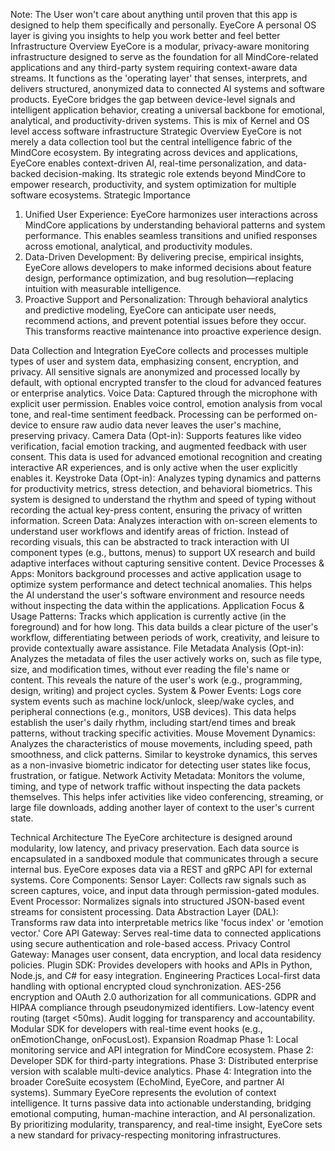 Note: The User won't care about anything until proven that this app is designed to help them specifically and personally.
EyeCore
A personal OS layer is giving you insights to help you work better and feel better
Infrastructure Overview
EyeCore is a modular, privacy-aware monitoring infrastructure designed to serve as the foundation for all MindCore-related applications and any third-party system requiring context-aware data streams. It functions as the 'operating layer' that senses, interprets, and delivers structured, anonymized data to connected AI systems and software products. EyeCore bridges the gap between device-level signals and intelligent application behavior, creating a universal backbone for emotional, analytical, and productivity-driven systems.
This is mix of Kernel and OS level access software infrastructure
Strategic Overview
EyeCore is not merely a data collection tool but the central intelligence fabric of the MindCore ecosystem. By integrating across devices and applications, EyeCore enables context-driven AI, real-time personalization, and data-backed decision-making. Its strategic role extends beyond MindCore to empower research, productivity, and system optimization for multiple software ecosystems.
Strategic Importance
1. Unified User Experience:
EyeCore harmonizes user interactions across MindCore applications by understanding behavioral patterns and system performance. This enables seamless transitions and unified responses across emotional, analytical, and productivity modules.
2. Data-Driven Development:
By delivering precise, empirical insights, EyeCore allows developers to make informed decisions about feature design, performance optimization, and bug resolution—replacing intuition with measurable intelligence.
3. Proactive Support and Personalization:
Through behavioral analytics and predictive modeling, EyeCore can anticipate user needs, recommend actions, and prevent potential issues before they occur. This transforms reactive maintenance into proactive experience design.


Data Collection and Integration
EyeCore collects and processes multiple types of user and system data, emphasizing consent, encryption, and privacy. All sensitive signals are anonymized and processed locally by default, with optional encrypted transfer to the cloud for advanced features or enterprise analytics.
Voice Data: 
Captured through the microphone with explicit user permission. Enables voice control, emotion analysis from vocal tone, and real-time sentiment feedback. Processing can be performed on-device to ensure raw audio data never leaves the user's machine, preserving privacy.
Camera Data (Opt-in): 
Supports features like video verification, facial emotion tracking, and augmented feedback with user consent. This data is used for advanced emotional recognition and creating interactive AR experiences, and is only active when the user explicitly enables it.
Keystroke Data (Opt-in): 
Analyzes typing dynamics and patterns for productivity metrics, stress detection, and behavioral biometrics. This system is designed to understand the rhythm and speed of typing without recording the actual key-press content, ensuring the privacy of written information.
Screen Data: 
Analyzes interaction with on-screen elements to understand user workflows and identify areas of friction. Instead of recording visuals, this can be abstracted to track interaction with UI component types (e.g., buttons, menus) to support UX research and build adaptive interfaces without capturing sensitive content.
Device Processes & Apps: 
Monitors background processes and active application usage to optimize system performance and detect technical anomalies. This helps the AI understand the user's software environment and resource needs without inspecting the data within the applications.
Application Focus & Usage Patterns: 
Tracks which application is currently active (in the foreground) and for how long. This data builds a clear picture of the user's workflow, differentiating between periods of work, creativity, and leisure to provide contextually aware assistance.
File Metadata Analysis (Opt-in): 
Analyzes the metadata of files the user actively works on, such as file type, size, and modification times, without ever reading the file's name or content. This reveals the nature of the user's work (e.g., programming, design, writing) and project cycles.
System & Power Events: 
Logs core system events such as machine lock/unlock, sleep/wake cycles, and peripheral connections (e.g., monitors, USB devices). This data helps establish the user's daily rhythm, including start/end times and break patterns, without tracking specific activities.
Mouse Movement Dynamics: 
Analyzes the characteristics of mouse movements, including speed, path smoothness, and click patterns. Similar to keystroke dynamics, this serves as a non-invasive biometric indicator for detecting user states like focus, frustration, or fatigue.
Network Activity Metadata: 
Monitors the volume, timing, and type of network traffic without inspecting the data packets themselves. This helps infer activities like video conferencing, streaming, or large file downloads, adding another layer of context to the user's current state.


Technical Architecture
The EyeCore architecture is designed around modularity, low latency, and privacy preservation. Each data source is encapsulated in a sandboxed module that communicates through a secure internal bus. EyeCore exposes data via a REST and gRPC API for external systems.
Core Components:
Sensor Layer:
Collects raw signals such as screen captures, voice, and input data through permission-gated modules.
Event Processor:
Normalizes signals into structured JSON-based event streams for consistent processing.
Data Abstraction Layer (DAL):
Transforms raw data into interpretable metrics like 'focus index' or 'emotion vector.'
Core API Gateway:
Serves real-time data to connected applications using secure authentication and role-based access.
Privacy Control Gateway:
Manages user consent, data encryption, and local data residency policies.
Plugin SDK:
Provides developers with hooks and APIs in Python, Node.js, and C# for easy integration.
Engineering Practices
Local-first data handling with optional encrypted cloud synchronization.
AES-256 encryption and OAuth 2.0 authorization for all communications.
GDPR and HIPAA compliance through pseudonymized identifiers.
Low-latency event routing (target <50ms).
Audit logging for transparency and accountability.
Modular SDK for developers with real-time event hooks (e.g., onEmotionChange, onFocusLost).
Expansion Roadmap
Phase 1: Local monitoring service and API integration for MindCore ecosystem.
Phase 2: Developer SDK for third-party integrations.
Phase 3: Distributed enterprise version with scalable multi-device analytics.
Phase 4: Integration into the broader CoreSuite ecosystem (EchoMind, EyeCore, and partner AI systems).
Summary
EyeCore represents the evolution of context intelligence. It turns passive data into actionable understanding, bridging emotional computing, human-machine interaction, and AI personalization. By prioritizing modularity, transparency, and real-time insight, EyeCore sets a new standard for privacy-respecting monitoring infrastructures.

